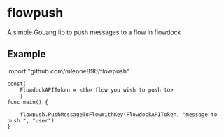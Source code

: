 # flowpush
A simple GoLang lib to push messages to a flow in flowdock

## Example
import "github.com/mleone896/flowpush"
```
const(
    FlowdockAPIToken = <the flow you wish to push to>
    )
func main() {

    flowpush.PushMessageToFlowWithKey(FlowdockAPIToken, "message to push ", "user")
}

```

